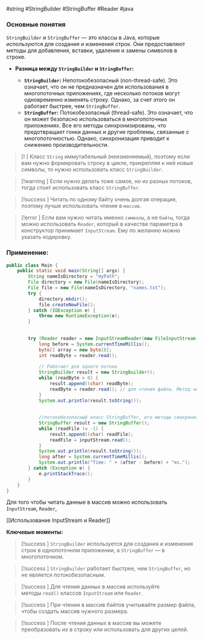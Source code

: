 #string #StringBuilder #StringBuffer #Reader #java 
### Основные понятия

`StringBuilder` и `StringBuffer` — это классы в Java, которые используются для создания и изменения строк. Они предоставляют методы для добавления, вставки, удаления и замены символов в строке.

- **Разница между `StringBuilder` и `StringBuffer`:**
    
    - **`StringBuilder`:** Непотокобезопасный (non-thread-safe). Это означает, что он не предназначен для использования в многопоточных приложениях, где несколько потоков могут одновременно изменять строку. Однако, за счет этого он работает быстрее, чем `StringBuffer`.
    - **`StringBuffer`:** Потокобезопасный (thread-safe). Это означает, что он может безопасно использоваться в многопоточных приложениях. Все его методы синхронизированы, что предотвращает гонки данных и другие проблемы, связанные с многопоточностью. Однако, синхронизация приводит к снижению производительности.

>[! ] Класс `String` иммутабельный (неизменяемый), поэтому если вам нужно формировать строку в цикле, прикрепляя к ней новые символы, то нужно использовать класс `StringBuilder`.

>[!warning ] Если нужно делать тоже самое, но из разных потоков, тогда стоит использовать класс `StringBuffer`.

>[!success ] Читать по одному байту очень долгая операция, поэтому лучше использовать чтение в `массив`.

>[!error ] Если вам нужно читать именно `символы`, а не `байты`, тогда можно использовать `Reader`, который в качестве параметра в конструктор принимает `InputStream`. Ему по желанию можно указать кодировку.
### Применение:

```java
public class Main {  
    public static void main(String[] args) {  
        String nameIsDirectory = "myPath";  
        File directory = new File(nameIsDirectory);  
        File file = new File(nameIsDirectory, "names.txt");  
        try {  
            directory.mkdir();  
            file.createNewFile();  
        } catch (IOException e) {  
            throw new RuntimeException(e);  
        }  
  
  
        try (Reader reader = new InputStreamReader(new FileInputStream(file))) {  
            long before = System.currentTimeMillis();  
            byte[] array = new byte[8];  
            int readByte = reader.read();  
  
            // Работает для одного потока  
            StringBuilder result = new StringBuilder();  
            while (readByte > 0) {  
                result.append((char) readByte);  
                readByte = reader.read(); // для чтения файла. Метод читает один байт и return int   
            }  
            System.out.println(result.toString());  
  
  
            //потокобезопасный класс StringBuffer, его методы синхронизированы и можно работать с разных потоков  
            StringBuffer result = new StringBuffer();  
            while (readFile != -1) {  
                result.append((char) readFile);  
                readFile = inputStream.read();  
            }  
            System.out.println(result.toString());  
            long after = System.currentTimeMillis();  
            System.out.println("Time: " + (after - before) + "ms.");  
        } catch (Exception e) {  
            e.printStackTrace();  
        }  
    }  
}
```

Для того чтобы читать данные в массив можно использовать `InputStream`, `Reader`, 

[[Использование InputStream и Reader]]

**Ключевые моменты:**

>[!success ] `StringBuilder` используется для создания и изменения строк в однопоточном приложении, а `StringBuffer` — в многопоточном.

>[!success ] `StringBuilder` работает быстрее, чем `StringBuffer`, но не является потокобезопасным.

>[!success ] Для чтения данных в массив используйте методы `read()` классов `InputStream` или `Reader`.

>[!success ] При чтении в массив байтов учитывайте размер файла, чтобы создать массив нужного размера.

>[!success ] После чтения данных в массив вы можете преобразовать их в строку или использовать для других целей.


